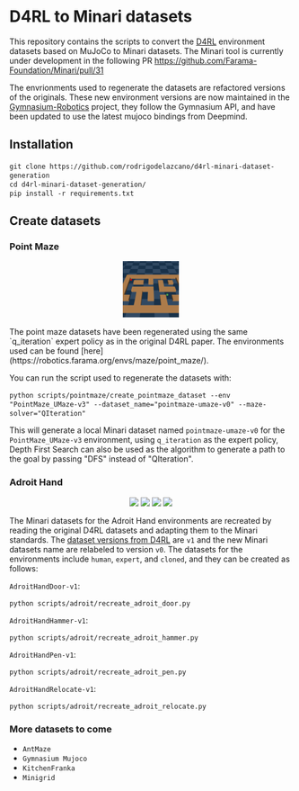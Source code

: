# D4RL to Minari datasets
This repository contains the scripts to convert the [D4RL](https://github.com/Farama-Foundation/D4RL) environment datasets based on MuJoCo to Minari datasets. The Minari tool is currently under development in the following PR https://github.com/Farama-Foundation/Minari/pull/31

The envrionments used to regenerate the datasets are refactored versions of the originals. These new environment versions are now maintained in the [Gymnasium-Robotics](https://robotics.farama.org/) project, they follow the Gymnasium API, and have been updated to use the latest mujoco bindings from Deepmind.
## Installation

```
git clone https://github.com/rodrigodelazcano/d4rl-minari-dataset-generation
cd d4rl-minari-dataset-generation/
pip install -r requirements.txt
```

## Create datasets
### Point Maze
<p align="center">
  <img src="gifs/pointmaze.gif" width="100" />
</p>
The point maze datasets have been regenerated using the same `q_iteration` expert policy as in the original D4RL paper. The environments used can be found [here](https://robotics.farama.org/envs/maze/point_maze/).

You can run the script used to regenerate the datasets with:
```
python scripts/pointmaze/create_pointmaze_dataset --env "PointMaze_UMaze-v3" --dataset_name="pointmaze-umaze-v0" --maze-solver="QIteration"
```

This will generate a local Minari dataset named `pointmaze-umaze-v0` for the `PointMaze_UMaze-v3` environment, using `q_iteration` as the expert policy, Depth First Search can also be used as the algorithm to generate a path to the goal by passing "DFS" instead of "QIteration".

### Adroit Hand

<p align="center">
  <img src="gifs/door.gif" width="100" />
  <img src="gifs/hammer.gif" width="100" /> 
  <img src="gifs/pen.gif" width="100" />
  <img src="gifs/relocate.gif" width="100" />
</p>


The Minari datasets for the Adroit Hand environments are recreated by reading the original D4RL datasets and adapting them to the Minari standards. The [dataset versions from D4RL](https://github.com/Farama-Foundation/D4RL/wiki/Tasks#adroit) are `v1` and the new Minari datasets name are relabeled to version `v0`. The datasets for the environments include `human`, `expert`, and `cloned`, and they can be created as follows:

`AdroitHandDoor-v1`:
```
python scripts/adroit/recreate_adroit_door.py
```

`AdroitHandHammer-v1`:
```
python scripts/adroit/recreate_adroit_hammer.py
```
`AdroitHandPen-v1`:
```
python scripts/adroit/recreate_adroit_pen.py
```
`AdroitHandRelocate-v1`:
```
python scripts/adroit/recreate_adroit_relocate.py
```

### More datasets to come
* `AntMaze`
* `Gymnasium Mujoco`
* `KitchenFranka`
* `Minigrid`